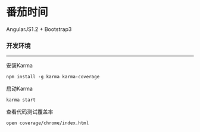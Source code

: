 番茄时间
===================

AngularJS1.2 + Bootstrap3

### 开发环境 ###
---
安装Karma

    npm install -g karma karma-coverage

启动Karma

    karma start

查看代码测试覆盖率

    open coverage/chrome/index.html